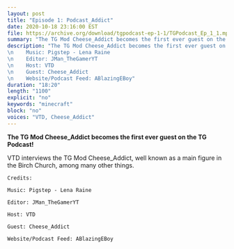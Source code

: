 ```yaml
---
layout: post
title: "Episode 1: Podcast_Addict"
date: 2020-10-18 23:16:00 EST
file: https://archive.org/download/tgpodcast-ep-1-1/TGPodcast_Ep_1_1.mp3
summary: "The TG Mod Cheese_Addict becomes the first ever guest on the TG Podcast!"
description: "The TG Mod Cheese_Addict becomes the first ever guest on the TG Podcast, talking about everything from moderation to the Birch Church!\nCredits:
\n    Music: Pigstep - Lena Raine
\n    Editor: JMan_TheGamerYT
\n    Host: VTD
\n    Guest: Cheese_Addict
\n    Website/Podcast Feed: ABlazingEBoy"
duration: "18:20" 
length: "1100"
explicit: "no" 
keywords: "minecraft"
block: "no" 
voices: "VTD, Cheese_Addict"
---
```


**The TG Mod Cheese_Addict becomes the first ever guest on the TG Podcast!**

VTD interviews the TG Mod Cheese_Addict, well known as a main figure in the Birch Church, among many other things.

    Credits:

    Music: Pigstep - Lena Raine

    Editor: JMan_TheGamerYT
    
    Host: VTD
    
    Guest: Cheese_Addict
    
    Website/Podcast Feed: ABlazingEBoy